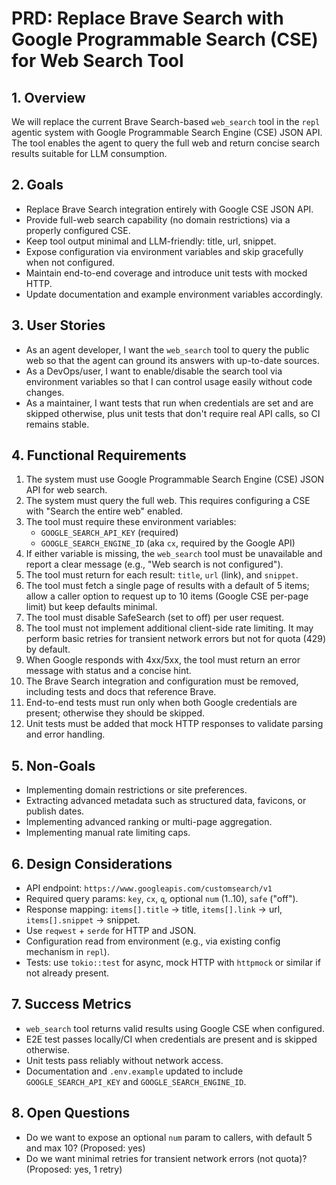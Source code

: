 # PRD: Replace Brave Search with Google Programmable Search (CSE) for Web Search Tool

## 1. Overview

We will replace the current Brave Search-based `web_search` tool in the `repl` agentic system
with Google Programmable Search Engine (CSE) JSON API. The tool enables the agent to query the
full web and return concise search results suitable for LLM consumption.

## 2. Goals

- Replace Brave Search integration entirely with Google CSE JSON API.
- Provide full-web search capability (no domain restrictions) via a properly configured CSE.
- Keep tool output minimal and LLM-friendly: title, url, snippet.
- Expose configuration via environment variables and skip gracefully when not configured.
- Maintain end-to-end coverage and introduce unit tests with mocked HTTP.
- Update documentation and example environment variables accordingly.

## 3. User Stories

- As an agent developer, I want the `web_search` tool to query the public web so that the agent
  can ground its answers with up-to-date sources.
- As a DevOps/user, I want to enable/disable the search tool via environment variables so that
  I can control usage easily without code changes.
- As a maintainer, I want tests that run when credentials are set and are skipped otherwise,
  plus unit tests that don't require real API calls, so CI remains stable.

## 4. Functional Requirements

1. The system must use Google Programmable Search Engine (CSE) JSON API for web search.
2. The system must query the full web. This requires configuring a CSE with "Search the entire
   web" enabled.
3. The tool must require these environment variables:
   - `GOOGLE_SEARCH_API_KEY` (required)
   - `GOOGLE_SEARCH_ENGINE_ID` (aka `cx`, required by the Google API)
4. If either variable is missing, the `web_search` tool must be unavailable and report a clear
   message (e.g., "Web search is not configured").
5. The tool must return for each result: `title`, `url` (link), and `snippet`.
6. The tool must fetch a single page of results with a default of 5 items; allow a caller option
   to request up to 10 items (Google CSE per-page limit) but keep defaults minimal.
7. The tool must disable SafeSearch (set to off) per user request.
8. The tool must not implement additional client-side rate limiting. It may perform basic retries
   for transient network errors but not for quota (429) by default.
9. When Google responds with 4xx/5xx, the tool must return an error message with status and a
   concise hint.
10. The Brave Search integration and configuration must be removed, including tests and docs that
    reference Brave.
11. End-to-end tests must run only when both Google credentials are present; otherwise they should
    be skipped.
12. Unit tests must be added that mock HTTP responses to validate parsing and error handling.

## 5. Non-Goals

- Implementing domain restrictions or site preferences.
- Extracting advanced metadata such as structured data, favicons, or publish dates.
- Implementing advanced ranking or multi-page aggregation.
- Implementing manual rate limiting caps.

## 6. Design Considerations

- API endpoint: `https://www.googleapis.com/customsearch/v1`
- Required query params: `key`, `cx`, `q`, optional `num` (1..10), `safe` ("off").
- Response mapping: `items[].title` -> title, `items[].link` -> url, `items[].snippet` -> snippet.
- Use `reqwest` + `serde` for HTTP and JSON.
- Configuration read from environment (e.g., via existing config mechanism in `repl`).
- Tests: use `tokio::test` for async, mock HTTP with `httpmock` or similar if not already present.

## 7. Success Metrics

- `web_search` tool returns valid results using Google CSE when configured.
- E2E test passes locally/CI when credentials are present and is skipped otherwise.
- Unit tests pass reliably without network access.
- Documentation and `.env.example` updated to include `GOOGLE_SEARCH_API_KEY` and `GOOGLE_SEARCH_ENGINE_ID`.

## 8. Open Questions

- Do we want to expose an optional `num` param to callers, with default 5 and max 10? (Proposed: yes)
- Do we want minimal retries for transient network errors (not quota)? (Proposed: yes, 1 retry)
